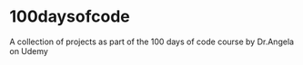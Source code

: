 # 100daysofcode

A collection of projects as part of the 100 days of code course by Dr.Angela on Udemy
